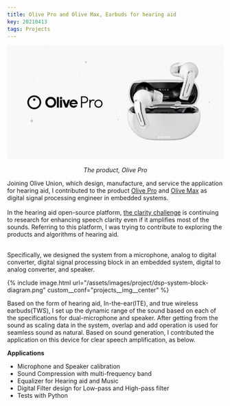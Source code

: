 ```yaml
---
title: Olive Pro and Olive Max, Earbuds for hearing aid
key: 20210413
tags: Projects
---
```

<!-- <div class="projects__article__right">
{% include image.html url="/assets/images/project/img_olivepro.jpg"  
%}
</div> -->
<p>
    <img src="/assets/images/project/img_olivepro.jpg"> 
    <p align="center">
    <em> The product, Olive Pro </em>
    </p>
</p>
Joining Olive Union, which design, manufacture, and service the application for hearing aid, I contributed to the product <a href="https://www.indiegogo.com/projects/olive-pro-2-in-1-hearing-aids-bluetooth-earbuds#/">Olive Pro</a> and <a href="https://www.indiegogo.com/projects/olivemax-3-in-1-hearing-aid-earbud-tinnitus-app#/">Olive Max</a> as digital signal processing engineer in embedded systems. 
<br><br>
In the hearing aid open-source platform, <a href="https://github.com/claritychallenge/clarity">the clarity challenge</a> is continuing to research for enhancing speech clarity even if it amplifies most of the sounds. Referring to this platform, I was trying to contribute to exploring the products and algorithms of hearing aid.
<br><br>

Specifically, we designed the system from a microphone, analog to digital converter, digital signal processing block in an embedded system, digital to analog converter, and speaker.
<br>

{% include image.html 
url="/assets/images/project/dsp-system-block-diagram.png" 
custom__conf="projects__img__center"
%}

Based on the form of hearing aid, In-the-ear(ITE), and true wireless earbuds(TWS), I set up the dynamic range of the sound based on each of the specifications for dual-microphone and speaker. After getting from the sound as scaling data in the system, overlap and add operation is used for seamless sound as natural. Based on sound generation, I contributed the application on this device for clear speech amplification, as below. 

**Applications**
- Microphone and Speaker calibration
- Sound Compression with multi-frequency band
- Equalizer for Hearing aid and Music
- Digital Filter design for Low-pass and High-pass filter
- Tests with Python
